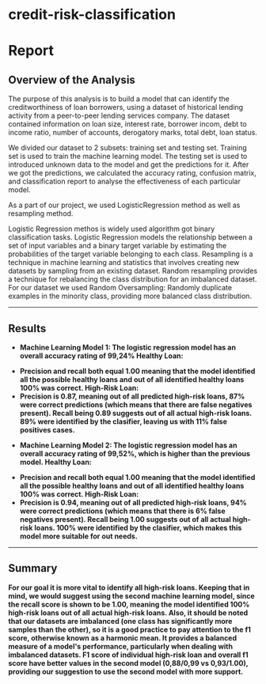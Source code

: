 # credit-risk-classification

# Report 

## Overview of the Analysis

The purpose of this analysis is to build a model that can identify the creditworthiness of loan borrowers, using a dataset of historical lending activity from a peer-to-peer lending services company. The dataset contained information on loan size, interest rate, borrower incom, debt to income ratio, number of accounts, derogatory marks, total debt, loan status.

We divided our dataset to 2 subsets: training set and testing set. Training set is used to train the machine learning model. The testing set is used to introduced unknown data to the model and get the predictions for it. After we got the predictions, we calculated the accuracy rating, confusion matrix, and classification report to analyse the effectiveness of each particular model. 

As a part of our project, we used LogisticRegression method as well as resampling method. 

Logistic Regression methos is widely used algorithm got binary classification tasks. Logistic Regression models the relationship between a set of input variables and a binary target variable by estimating the probabilities of the target variable belonging to each class.
Resampling is a technique in machine learning and statistics that involves creating new datasets by sampling from an existing dataset. Random resampling provides a technique for rebalancing the class distribution for an imbalanced dataset. For our dataset we used Random Oversampling: Randomly duplicate examples in the minority class, providing more balanced class distribution. 

<hr>

## Results

* <b>Machine Learning Model 1:<b>
  The logistic regression model has an overall accuracy rating of 99,24%
Healthy Loan:
- Precision and recall both equal 1.00 meaning that the model identified all the possible healthy loans and out of all identified healthy loans 100% was correct. 
High-Risk Loan: 
- Precision is 0.87, meaning out of all predicted high-risk loans, 87% were correct predictions (which means that there are false negatives present). Recall being 0.89 suggests out of all actual high-risk loans. 89% were identified by the clasifier, leaving us with 11% false positives cases. 


* <b>Machine Learning Model 2:</b>
  The logistic regression model has an overall accuracy rating of 99,52%, which is higher than the previous model. 
Healthy Loan:
- Precision and recall both equal 1.00 meaning that the model identified all the possible healthy loans and out of all identified healthy loans 100% was correct. 
High-Risk Loan: 
- Precision is 0.94, meaning out of all predicted high-risk loans, 94% were correct predictions (which means that there is 6% false negatives present). Recall being 1.00 suggests out of all actual high-risk loans. 100% were identified by the clasifier, which makes this model more suitable for out needs. 

<hr> 

## Summary

For our goal it is more vital to identify all high-risk loans. Keeping that in mind, we would suggest using the second machine learning model, since the recall score is shown to be 1.00, meaning the model identified 100% high-risk loans out of all actual high-risk loans. Also, it should be noted that our datasets are imbalanced (one class has significantly more samples than the other), so it is a good practice to pay attention to the f1 score, otherwise known as a harmonic mean. It provides a balanced measure of a model's performance, particularly when dealing with imbalanced datasets. F1 score of individual high-risk loan and overall f1 score have better values in the second model
(0,88/0,99 vs 0,93/1.00), providing our suggestion to use the second model with more support. 

